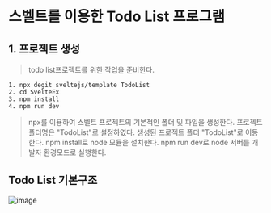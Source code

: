 # 스벨트를 이용한 Todo List 프로그램
## 1. 프로젝트  생성

> todo list프로젝트를 위한 작업을 준비한다. 
```command
1. npx degit sveltejs/template TodoList
2. cd SvelteEx
3. npm install
4. npm run dev
```
> npx를 이용하여 스벨트 프로젝트의 기본적인 폴더 및 파일을 생성한다.
> 프로젝트 폴더명은 "TodoList"로 설정하였다.
> 생성된 프로젝트 폴더 "TodoList"로 이동한다.
> npm install로 node 모듈을 설치한다.
> npm run dev로 node 서버를 개발자 환경모드로 실행한다.
## Todo List 기본구조

![image](https://github.com/user-attachments/assets/bfdf8c3a-c25f-4c96-8e15-a4dcad107d3f)
